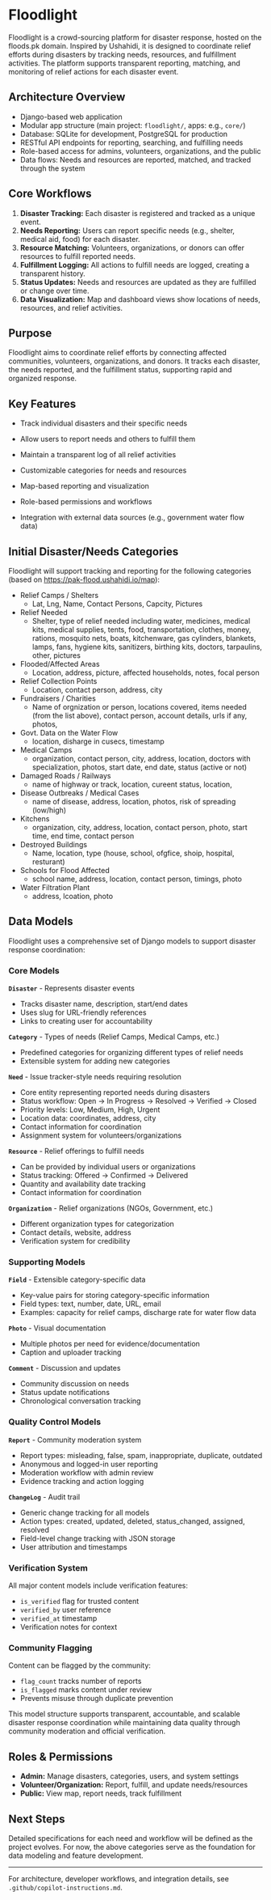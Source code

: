 # Floodlight

Floodlight is a crowd-sourcing platform for disaster response, hosted on the floods.pk domain. Inspired by Ushahidi, it is designed to coordinate relief efforts during disasters by tracking needs, resources, and fulfillment activities. The platform supports transparent reporting, matching, and monitoring of relief actions for each disaster event.

## Architecture Overview
- Django-based web application
- Modular app structure (main project: `floodlight/`, apps: e.g., `core/`)
- Database: SQLite for development, PostgreSQL for production
- RESTful API endpoints for reporting, searching, and fulfilling needs
- Role-based access for admins, volunteers, organizations, and the public
- Data flows: Needs and resources are reported, matched, and tracked through the system

## Core Workflows
1. **Disaster Tracking:** Each disaster is registered and tracked as a unique event.
2. **Needs Reporting:** Users can report specific needs (e.g., shelter, medical aid, food) for each disaster.
3. **Resource Matching:** Volunteers, organizations, or donors can offer resources to fulfill reported needs.
4. **Fulfillment Logging:** All actions to fulfill needs are logged, creating a transparent history.
5. **Status Updates:** Needs and resources are updated as they are fulfilled or change over time.
6. **Data Visualization:** Map and dashboard views show locations of needs, resources, and relief activities.


## Purpose
Floodlight aims to coordinate relief efforts by connecting affected communities, volunteers, organizations, and donors. It tracks each disaster, the needs reported, and the fulfillment status, supporting rapid and organized response.

## Key Features
- Track individual disasters and their specific needs
- Allow users to report needs and others to fulfill them
- Maintain a transparent log of all relief activities
- Customizable categories for needs and resources

- Map-based reporting and visualization
- Role-based permissions and workflows
- Integration with external data sources (e.g., government water flow data)


## Initial Disaster/Needs Categories
Floodlight will support tracking and reporting for the following categories (based on https://pak-flood.ushahidi.io/map):

- Relief Camps / Shelters
    - Lat, Lng, Name, Contact Persons, Capcity, Pictures
- Relief Needed
    - Shelter, type of relief needed including water, medicines, medical kits, medical supplies, tents, food, transportation, clothes, money, rations, mosquito nets, boats, kitchenware, gas cylinders, blankets, lamps, fans, hygiene kits, sanitizers, birthing kits, doctors, tarpaulins, other, pictures
- Flooded/Affected Areas
    - Location, address, picture, affected households, notes, focal person
- Relief Collection Points
    - Location, contact person, address, city
- Fundraisers / Charities
    - Name of orgnization or person, locations covered, items needed (from the list above), contact person, account details, urls if any, photos, 
- Govt. Data on the Water Flow
    - location, disharge in cusecs, timestamp
- Medical Camps
    - organization, contact person, city, address, location, doctors with specialization, photos, start date, end date, status (active or not)
- Damaged Roads / Railways
    - name of highway or track, location, cureent status, location, 
- Disease Outbreaks / Medical Cases
    - name of disease, address, location, photos, risk of spreading (low/high)
- Kitchens
    - organization, city, address, location, contact person, photo, start time, end time, contact person
- Destroyed Buildings
    - Name, location, type (house, school, ofgfice, shoip, hospital, resturant)
- Schools for Flood Affected    
    - school name, address, location, contact person, timings, photo
- Water Filtration Plant
    - address, lcoation, photo

## Data Models

Floodlight uses a comprehensive set of Django models to support disaster response coordination:

### Core Models

**`Disaster`** - Represents disaster events
- Tracks disaster name, description, start/end dates
- Uses slug for URL-friendly references
- Links to creating user for accountability

**`Category`** - Types of needs (Relief Camps, Medical Camps, etc.)
- Predefined categories for organizing different types of relief needs
- Extensible system for adding new categories

**`Need`** - Issue tracker-style needs requiring resolution
- Core entity representing reported needs during disasters
- Status workflow: Open → In Progress → Resolved → Verified → Closed
- Priority levels: Low, Medium, High, Urgent
- Location data: coordinates, address, city
- Contact information for coordination
- Assignment system for volunteers/organizations

**`Resource`** - Relief offerings to fulfill needs
- Can be provided by individual users or organizations
- Status tracking: Offered → Confirmed → Delivered
- Quantity and availability date tracking
- Contact information for coordination

**`Organization`** - Relief organizations (NGOs, Government, etc.)
- Different organization types for categorization
- Contact details, website, address
- Verification system for credibility

### Supporting Models

**`Field`** - Extensible category-specific data
- Key-value pairs for storing category-specific information
- Field types: text, number, date, URL, email
- Examples: capacity for relief camps, discharge rate for water flow data

**`Photo`** - Visual documentation
- Multiple photos per need for evidence/documentation
- Caption and uploader tracking

**`Comment`** - Discussion and updates
- Community discussion on needs
- Status update notifications
- Chronological conversation tracking

### Quality Control Models

**`Report`** - Community moderation system
- Report types: misleading, false, spam, inappropriate, duplicate, outdated
- Anonymous and logged-in user reporting
- Moderation workflow with admin review
- Evidence tracking and action logging

**`ChangeLog`** - Audit trail
- Generic change tracking for all models
- Action types: created, updated, deleted, status_changed, assigned, resolved
- Field-level change tracking with JSON storage
- User attribution and timestamps

### Verification System

All major content models include verification features:
- `is_verified` flag for trusted content
- `verified_by` user reference
- `verified_at` timestamp
- Verification notes for context

### Community Flagging

Content can be flagged by the community:
- `flag_count` tracks number of reports
- `is_flagged` marks content under review
- Prevents misuse through duplicate prevention

This model structure supports transparent, accountable, and scalable disaster response coordination while maintaining data quality through community moderation and official verification.

## Roles & Permissions
- **Admin:** Manage disasters, categories, users, and system settings
- **Volunteer/Organization:** Report, fulfill, and update needs/resources
- **Public:** View map, report needs, track fulfillment


## Next Steps
Detailed specifications for each need and workflow will be defined as the project evolves. For now, the above categories serve as the foundation for data modeling and feature development.

---

For architecture, developer workflows, and integration details, see `.github/copilot-instructions.md`.
